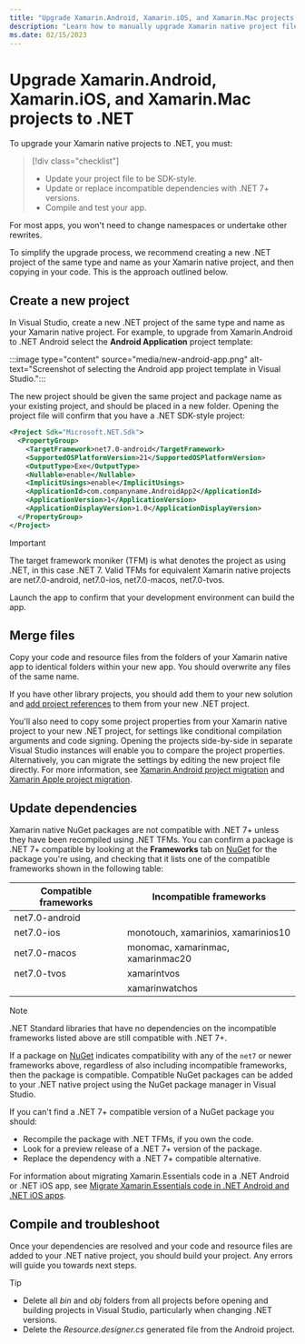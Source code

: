 ```yaml
---
title: "Upgrade Xamarin.Android, Xamarin.iOS, and Xamarin.Mac projects to .NET"
description: "Learn how to manually upgrade Xamarin native project files to .NET."
ms.date: 02/15/2023
---
```


# Upgrade Xamarin.Android, Xamarin.iOS, and Xamarin.Mac projects to .NET

To upgrade your Xamarin native projects to .NET, you must:

> [!div class="checklist"]
>
> - Update your project file to be SDK-style.
> - Update or replace incompatible dependencies with .NET 7+ versions.
> - Compile and test your app.

For most apps, you won't need to change namespaces or undertake other rewrites.

To simplify the upgrade process, we recommend creating a new .NET project of the same type and name as your Xamarin native project, and then copying in your code. This is the approach outlined below.

## Create a new project

In Visual Studio, create a new .NET project of the same type and name as your Xamarin native project. For example, to upgrade from Xamarin.Android to .NET Android select the **Android Application** project template:

:::image type="content" source="media/new-android-app.png" alt-text="Screenshot of selecting the Android app project template in Visual Studio.":::

The new project should be given the same project and package name as your existing project, and should be placed in a new folder. Opening the project file will confirm that you have a .NET SDK-style project:

```xml
<Project Sdk="Microsoft.NET.Sdk">
  <PropertyGroup>
    <TargetFramework>net7.0-android</TargetFramework>
    <SupportedOSPlatformVersion>21</SupportedOSPlatformVersion>
    <OutputType>Exe</OutputType>
    <Nullable>enable</Nullable>
    <ImplicitUsings>enable</ImplicitUsings>
    <ApplicationId>com.companyname.AndroidApp2</ApplicationId>
    <ApplicationVersion>1</ApplicationVersion>
    <ApplicationDisplayVersion>1.0</ApplicationDisplayVersion>
  </PropertyGroup>
</Project>
```

> [!IMPORTANT]
> The target framework moniker (TFM) is what denotes the project as using .NET, in this case .NET 7. Valid TFMs for equivalent Xamarin native projects are net7.0-android, net7.0-ios, net7.0-macos, net7.0-tvos.

Launch the app to confirm that your development environment can build the app.

## Merge files

Copy your code and resource files from the folders of your Xamarin native app to identical folders within your new app. You should overwrite any files of the same name.

If you have other library projects, you should add them to your new solution and [add project references](/visualstudio/ide/managing-references-in-a-project) to them from your new .NET project.

You'll also need to copy some project properties from your Xamarin native project to your new .NET project, for settings like conditional compilation arguments and code signing. Opening the projects side-by-side in separate Visual Studio instances will enable you to compare the project properties. Alternatively, you can migrate the settings by editing the new project file directly. For more information, see [Xamarin.Android project migration](android-projects.md) and [Xamarin Apple project migration](apple-projects.md).

## Update dependencies

Xamarin native NuGet packages are not compatible with .NET 7+ unless they have been recompiled using .NET TFMs. You can confirm a package is .NET 7+ compatible by looking at the **Frameworks** tab on [NuGet](https://nuget.org) for the package you're using, and checking that it lists one of the compatible frameworks shown in the following table:

| Compatible frameworks | Incompatible frameworks |
| --- | --- |
| net7.0-android | |
| net7.0-ios | monotouch, xamarinios, xamarinios10 |
| net7.0-macos | monomac, xamarinmac, xamarinmac20 |
| net7.0-tvos | xamarintvos |
| | xamarinwatchos |

> [!NOTE]
> .NET Standard libraries that have no dependencies on the incompatible frameworks listed above are still compatible with .NET 7+.

If a package on [NuGet](https://nuget.org) indicates compatibility with any of the `net7` or newer frameworks above, regardless of also including incompatible frameworks, then the package is compatible. Compatible NuGet packages can be added to your .NET native project using the NuGet package manager in Visual Studio.

If you can't find a .NET 7+ compatible version of a NuGet package you should:

- Recompile the package with .NET TFMs, if you own the code.
- Look for a preview release of a .NET 7+ version of the package.
- Replace the dependency with a .NET 7+ compatible alternative.

For information about migrating Xamarin.Essentials code in a .NET Android or .NET iOS app, see [Migrate Xamarin.Essentials code in .NET Android and .NET iOS apps](native-essentials.md).

## Compile and troubleshoot

Once your dependencies are resolved and your code and resource files are added to your .NET native project, you should build your project. Any errors will guide you towards next steps.

<!-- markdownlint-disable MD032 -->
> [!TIP]
> - Delete all *bin* and *obj* folders from all projects before opening and building projects in Visual Studio, particularly when changing .NET versions.
> - Delete the *Resource.designer.cs* generated file from the Android project.
<!-- markdownlint-enable MD032 -->
